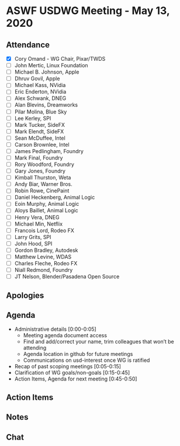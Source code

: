 # ASWF USDWG Meeting - May 13, 2020

## Attendance

* [x] Cory Omand - WG Chair, Pixar/TWDS
* [ ] John Mertic, Linux Foundation
* [ ] Michael B. Johnson, Apple
* [ ] Dhruv Govil, Apple
* [ ] Michael Kass, NVidia
* [ ] Eric Enderton, NVidia
* [ ] Alex Schwank, DNEG
* [ ] Alan Blevins, Dreamworks
* [ ] Pilar Molina, Blue Sky
* [ ] Lee Kerley, SPI
* [ ] Mark Tucker, SideFX
* [ ] Mark Elendt, SideFX
* [ ] Sean McDuffee, Intel
* [ ] Carson Brownlee, Intel
* [ ] James Pedlingham, Foundry
* [ ] Mark Final, Foundry
* [ ] Rory Woodford, Foundry
* [ ] Gary Jones, Foundry
* [ ] Kimball Thurston, Weta
* [ ] Andy Biar,  Warner Bros.
* [ ] Robin Rowe, CinePaint
* [ ] Daniel Heckenberg, Animal Logic
* [ ] Eoin Murphy, Animal Logic
* [ ] Aloys Baillet, Animal Logic
* [ ] Henry Vera, DNEG
* [ ] Michael Min, Netflix
* [ ] Francois Lord, Rodeo FX
* [ ] Larry Grits, SPI
* [ ] John Hood, SPI
* [ ] Gordon Bradley, Autodesk
* [ ] Matthew Levine, WDAS
* [ ] Charles Fleche, Rodeo FX
* [ ] Niall Redmond, Foundry
* [ ] JT Nelson, Blender/Pasadena Open Source
    
## Apologies


## Agenda

* Administrative details [0:00-0:05]
    * Meeting agenda document access
    * Find and add/correct your name, trim colleagues that won’t be attending
    * Agenda location in github for future meetings
    * Communications on usd-interest once WG is ratified
* Recap of past scoping meetings [0:05-0:15]
* Clarification of WG goals/non-goals [0:15-0:45]
* Action Items, Agenda for next meeting [0:45-0:50]

## Action Items

## Notes

## Chat
